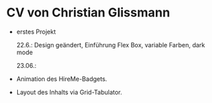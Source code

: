 # CV von Christian Glissmann

- erstes Projekt

  22.6.: Design geändert, Einführung Flex Box, variable Farben, dark mode

  23.06.:

- Animation des HireMe-Badgets.
- Layout des Inhalts via Grid-Tabulator.
